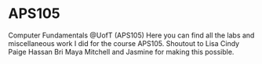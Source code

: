 # APS105
Computer Fundamentals @UofT (APS105)
Here you can find all the labs and miscellaneous work I did for the course APS105. Shoutout to
Lisa
Cindy
Paige
Hassan
Bri
Maya
Mitchell and
Jasmine for making this possible.
